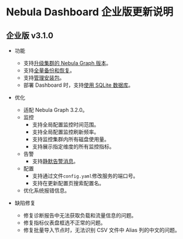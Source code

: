 # Nebula Dashboard 企业版更新说明

## 企业版 v3.1.0

- 功能
  - 支持[升级集群的 Nebula Graph 版本](../../nebula-dashboard-ent/4.cluster-operator/4.manage.md)。
  - 支持[全量备份和恢复](../../nebula-dashboard-ent/4.cluster-operator/8.backup-and-restore.md)。
  - 支持[管理安装包](../../nebula-dashboard-ent/11.manage-package.md)。
  - 部署 Dashboard 时，支持[使用 SQLite 数据库](../../nebula-dashboard-ent/2.deploy-connect-dashboard-ent.md)。

- 优化
  - 适配 Nebula Graph 3.2.0。
  - 监控
    - 支持全局配置监控时间范围。
    - 支持全局配置监控刷新频率。
    - 支持监控集群内所有磁盘使用量。
    - 支持展示指定维度的所有监控指标。
  - 告警
    - 支持[静默告警消息](../../nebula-dashboard-ent/9.alerts.md)。
  - 配置
    - 支持通过文件`config.yaml`修改服务的端口号。
    - 支持在更新配置页搜索配置名。
  - 优化系统报错信息。

- 缺陷修复
  - 修复诊断报告中无法获取负载和流量信息的问题。
  - 修复指标仪表盘框选不正常的问题。
  - 修复批量导入节点时，无法识别 CSV 文件中 Alias 列的中文的问题。